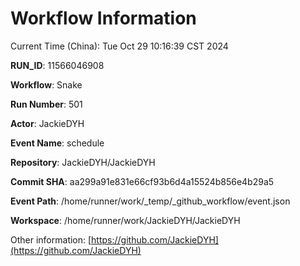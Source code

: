 # Workflow Information

Current Time (China): Tue Oct 29 10:16:39 CST 2024  

**RUN_ID**: 11566046908  

**Workflow**: Snake  

**Run Number**: 501  

**Actor**: JackieDYH  

**Event Name**: schedule  

**Repository**: JackieDYH/JackieDYH  

**Commit SHA**: aa299a91e831e66cf93b6d4a15524b856e4b29a5  

**Event Path**: /home/runner/work/_temp/_github_workflow/event.json  

**Workspace**: /home/runner/work/JackieDYH/JackieDYH  

Other information: [https://github.com/JackieDYH](https://github.com/JackieDYH)

